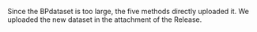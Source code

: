 Since the BPdataset is too large, the five methods directly uploaded it. We uploaded the new dataset in the attachment of the Release.
